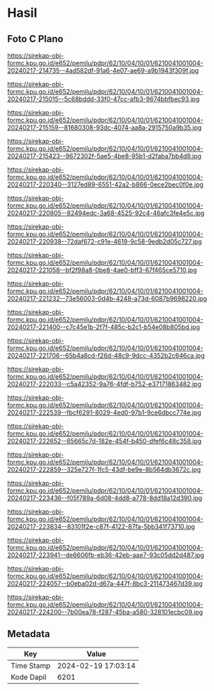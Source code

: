 # Hasil

## Foto C Plano

https://sirekap-obj-formc.kpu.go.id/e652/pemilu/pdpr/62/10/04/10/01/6210041001004-20240217-214735--4ad582df-91a6-4e07-ae69-a9b1943f309f.jpg

https://sirekap-obj-formc.kpu.go.id/e652/pemilu/pdpr/62/10/04/10/01/6210041001004-20240217-215015--5c68bddd-33f0-47cc-afb3-9674bbfbec93.jpg

https://sirekap-obj-formc.kpu.go.id/e652/pemilu/pdpr/62/10/04/10/01/6210041001004-20240217-215159--81680308-93dc-4074-aa8a-2915750a9b35.jpg

https://sirekap-obj-formc.kpu.go.id/e652/pemilu/pdpr/62/10/04/10/01/6210041001004-20240217-215423--9672302f-5ae5-4be8-95b1-d2faba7bb4d9.jpg

https://sirekap-obj-formc.kpu.go.id/e652/pemilu/pdpr/62/10/04/10/01/6210041001004-20240217-220340--3127ed89-6551-42a2-b866-0ece2bec0f0e.jpg

https://sirekap-obj-formc.kpu.go.id/e652/pemilu/pdpr/62/10/04/10/01/6210041001004-20240217-220805--82494edc-3a68-4525-92c4-46afc3fe4e5c.jpg

https://sirekap-obj-formc.kpu.go.id/e652/pemilu/pdpr/62/10/04/10/01/6210041001004-20240217-220938--72daf672-c91e-4619-9c58-9edb2d05c727.jpg

https://sirekap-obj-formc.kpu.go.id/e652/pemilu/pdpr/62/10/04/10/01/6210041001004-20240217-221058--bf2f98a8-0be8-4ae0-bff3-67f465ce5710.jpg

https://sirekap-obj-formc.kpu.go.id/e652/pemilu/pdpr/62/10/04/10/01/6210041001004-20240217-221232--73e56003-0d4b-4248-a73d-6087b9698220.jpg

https://sirekap-obj-formc.kpu.go.id/e652/pemilu/pdpr/62/10/04/10/01/6210041001004-20240217-221400--c7c45e1b-2f7f-485c-b2c1-b54e08b805bd.jpg

https://sirekap-obj-formc.kpu.go.id/e652/pemilu/pdpr/62/10/04/10/01/6210041001004-20240217-221706--65b4a8cd-f26d-48c9-9dcc-4352b2c646ca.jpg

https://sirekap-obj-formc.kpu.go.id/e652/pemilu/pdpr/62/10/04/10/01/6210041001004-20240217-222033--c5a42352-9a76-4fdf-b752-e37171863482.jpg

https://sirekap-obj-formc.kpu.go.id/e652/pemilu/pdpr/62/10/04/10/01/6210041001004-20240217-222539--fbcf6291-8029-4ed0-97b1-9ce6dbcc774e.jpg

https://sirekap-obj-formc.kpu.go.id/e652/pemilu/pdpr/62/10/04/10/01/6210041001004-20240217-222652--85665c7d-182e-454f-b450-dfef6c48c358.jpg

https://sirekap-obj-formc.kpu.go.id/e652/pemilu/pdpr/62/10/04/10/01/6210041001004-20240217-222859--325e727f-1fc5-43df-be9e-8b564db3672c.jpg

https://sirekap-obj-formc.kpu.go.id/e652/pemilu/pdpr/62/10/04/10/01/6210041001004-20240217-223436--f05f789a-6d08-4dd8-a778-8dd18a12d390.jpg

https://sirekap-obj-formc.kpu.go.id/e652/pemilu/pdpr/62/10/04/10/01/6210041001004-20240217-223834--83101f2e-c87f-4122-87fa-5bb341f73710.jpg

https://sirekap-obj-formc.kpu.go.id/e652/pemilu/pdpr/62/10/04/10/01/6210041001004-20240217-223941--de6606fb-eb36-42eb-aae7-93c05dd2d487.jpg

https://sirekap-obj-formc.kpu.go.id/e652/pemilu/pdpr/62/10/04/10/01/6210041001004-20240217-224057--b0eba02d-d67a-447f-8bc3-211473467d39.jpg

https://sirekap-obj-formc.kpu.go.id/e652/pemilu/pdpr/62/10/04/10/01/6210041001004-20240217-224200--7b00ea78-f287-45ba-a580-328101ecbc09.jpg


## Metadata

| Key        | Value               |
| ---------- | ------------------- |
| Time Stamp | 2024-02-19 17:03:14 |
| Kode Dapil | 6201                |



